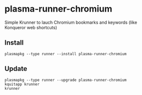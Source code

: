 plasma-runner-chromium
==============================

Simple Krunner to lauch Chromium bookmarks and keywords (like Konqueror web shortcuts)

Install
-------
    plasmapkg --type runner --install plasma-runner-chromium

Update
------
    plasmapkg --type runner --upgrade plasma-runner-chromium
    kquitapp krunner
    krunner
